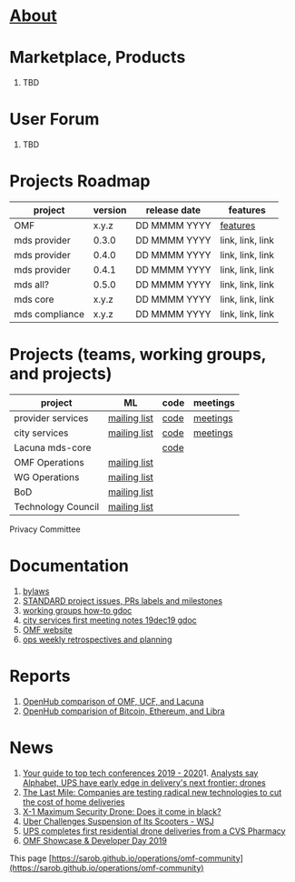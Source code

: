 # [About](https://www.openmobilityfoundation.org/about/)

# Marketplace, Products
1. TBD

# User Forum
1. TBD

# Projects Roadmap
<div class="datatable-begin"></div>

project        | version | release date | features
-------------- | ------- | ------------ | ----------------
OMF            | x.y.z   | DD MMMM YYYY | [features](https://www.openmobilityfoundation.org/wp-content/uploads/2019/10/OMF-Transitional-Architectural-Landscape-FINAL.pdf)
mds provider   | 0.3.0   | DD MMMM YYYY | link, link, link
mds provider   | 0.4.0   | DD MMMM YYYY | link, link, link
mds provider   | 0.4.1   | DD MMMM YYYY | link, link, link
mds all?       | 0.5.0   | DD MMMM YYYY | link, link, link
mds core       | x.y.z   | DD MMMM YYYY | link, link, link
mds compliance | x.y.z   | DD MMMM YYYY | link, link, link

<div class="datatable-end"></div>

# Projects (teams, working groups, and projects)
<div class="datatable-begin"></div>

project            | ML      | code         | meetings
------------------ | ------- | ------------ | ----------------
provider services  | [mailing list](https://groups.google.com/a/groups.openmobilityfoundation.org/forum/#!forum/mds-provider-services)| [code](https://github.com/openmobilityfoundation/mobility-data-specification) | [meetings](https://github.com/openmobilityfoundation/mobility-data-specification/wiki)
city services      | [mailing list](https://groups.google.com/a/groups.openmobilityfoundation.org/forum/#!forum/mds-city-services) | [code](https://github.com/openmobilityfoundation/mobility-data-specification) | [meetings](https://github.com/openmobilityfoundation/mobility-data-specification/wiki)
Lacuna mds-core    |  | [code](https://github.com/lacuna-tech/mds-core) |
OMF Operations     | [mailing list](https://groups.google.com/a/openmobilityfoundation.org/forum/#!forum/omf-admin) |  |
WG Operations      | [mailing list](https://groups.google.com/a/openmobilityfoundation.org/forum/#!forum/wg-ops) |  |
BoD                | [mailing list](https://groups.google.com/a/openmobilityfoundation.org/forum/#!forum/board-all) |  |
Technology Council | [mailing list](https://groups.google.com/a/openmobilityfoundation.org/forum/#!forum/techcouncil) |  |  |
Privacy Committee

<div class="datatable-end"></div>

# Documentation
1. [bylaws](https://members.openmobilityfoundation.org/wp-content/uploads/2019/08/OMF-Bylaws-CURRENT-1.pdf)
1. [STANDARD project issues, PRs labels and milestones](omf-labels.md)
1. [working groups how-to gdoc](https://docs.google.com/document/d/11ym1ssmnavCtYkVxVtvFELHWGqv3T_gwUKWl2WsgfnE/edit?usp=sharing)
1. [city services first meeting notes 19dec19 gdoc](https://docs.google.com/document/d/13EHvCPkbaWtGaTZNWqFPnQEAa3yz91MU7gc2nwYs3os/edit?usp=sharing)
1. [OMF website](https://www.openmobilityfoundation.org/resources/)
1. [ops weekly retrospectives and planning](https://docs.google.com/document/d/1wEj46BFxgo1HGAC0L7qd3UfNNhnDzMzJdLLR2C7Qesg/edit?usp=sharing)

# Reports
1. [OpenHub comparison of OMF, UCF, and Lacuna](https://www.openhub.net/p/_compare?project_0=Open+Mobility+Foundation&project_1=kepler.gl&project_2=Lacuna-tech)
1. [OpenHub comparision of Bitcoin, Ethereum, and Libra](https://www.openhub.net/p/_compare?project_0=Bitcoin&project_1=Ethereum&project_2=Libra+Association)

# News
1. [Your guide to top tech conferences 2019 - 2020](../source/Your%20guide%20to%20top%20tech%20conferences%202019%20-%20202.html)1. [Analysts say Alphabet, UPS have early edge in delivery's next frontier: drones](../source/Analysts%20say%20Alphabet,%20UPS%20have%20early%20edge%20in.html)
1. [The Last Mile: Companies are testing radical new technologies to cut the cost of home deliveries](../source/The%20Last%20Mile%20Companies%20are%20testing%20radical%20n.html)
1. [X-1 Maximum Security Drone: Does it come in black?](../source/X-1%20Maximum%20Security%20Drone%20Does%20it%20come%20in%20bl.html)
1. [Uber Challenges Suspension of Its Scooters - WSJ](../source/Uber%20Challenges%20Los%20Angeles%20Suspension%20of%20I.html)
1. [UPS completes first residential drone deliveries from a CVS Pharmacy](../source/UPS%20completes%20first%20residential%20drone%20deliver.html)
1. [OMF Showcase &amp; Developer Day 2019](../source/OMF%20Showcase%20%26%20Developer%20Day%202019.html)

This page [https://sarob.github.io/operations/omf-community](https://sarob.github.io/operations/omf-community)
